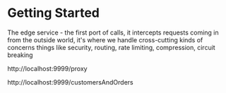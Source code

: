 # Getting Started

The edge service - the first port of calls, it intercepts requests coming in from the outside world, it's where we handle cross-cutting kinds of concerns things like security, routing, rate limiting, compression, circuit breaking  

http://localhost:9999/proxy

http://localhost:9999/customersAndOrders
